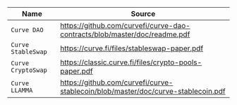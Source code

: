 
| Name      | Source   | 
| ----------- | -------|
| `Curve DAO ` | https://github.com/curvefi/curve-dao-contracts/blob/master/doc/readme.pdf  |
| `Curve StableSwap ` | https://curve.fi/files/stableswap-paper.pdf |
| `Curve CryptoSwap ` | https://classic.curve.fi/files/crypto-pools-paper.pdf |
| `Curve LLAMMA ` | https://github.com/curvefi/curve-stablecoin/blob/master/doc/curve-stablecoin.pdf  |
